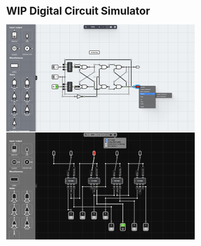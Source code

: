 # WIP Digital Circuit Simulator

<p align="center">
  <img src ="docs/lightmode.JPG"/>
  <img src ="docs/darkmode.png"/>
</p>
